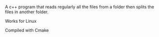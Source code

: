 A c++ program that reads regularly all the files from a folder then splits the files in another folder.

Works for Linux

Compiled with Cmake